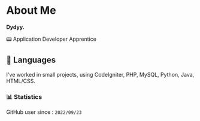 # About Me
**Dydyy.** <br>

:pager: Application Developer Apprentice

## :notebook: Languages
I've worked in small projects, using CodeIgniter, PHP, MySQL, Python, Java, HTML/CSS.

### :bar_chart: Statistics
GitHub user since : `2022/09/23`

